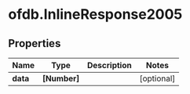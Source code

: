 # ofdb.InlineResponse2005

## Properties

Name | Type | Description | Notes
------------ | ------------- | ------------- | -------------
**data** | **[Number]** |  | [optional] 


